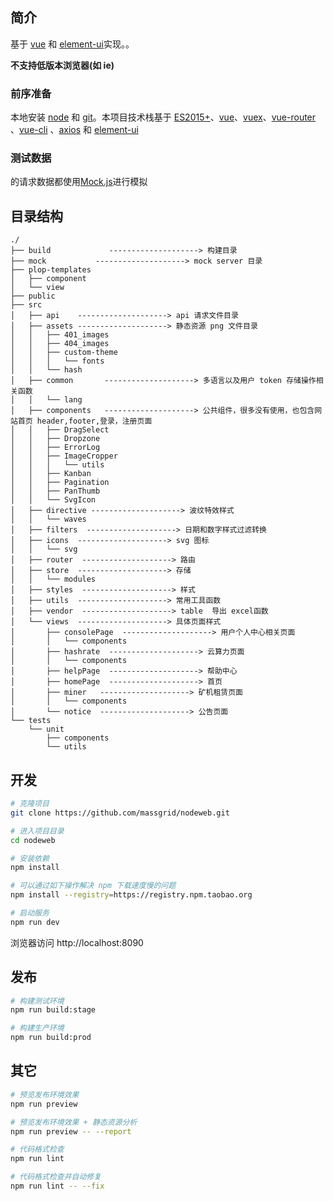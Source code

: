 ## 简介

基于 [vue](https://github.com/vuejs/vue) 和 [element-ui](https://github.com/ElemeFE/element)实现。。

**不支持低版本浏览器(如 ie)**

### 前序准备

本地安装 [node](http://nodejs.org/) 和 [git](https://git-scm.com/)。本项目技术栈基于 [ES2015+](http://es6.ruanyifeng.com/)、[vue](https://cn.vuejs.org/index.html)、[vuex](https://vuex.vuejs.org/zh-cn/)、[vue-router](https://router.vuejs.org/zh-cn/) 、[vue-cli](https://github.com/vuejs/vue-cli) 、[axios](https://github.com/axios/axios) 和 [element-ui](https://github.com/ElemeFE/element)

### 测试数据
的请求数据都使用[Mock.js](https://github.com/nuysoft/Mock)进行模拟

## 目录结构
```
./
├── build             --------------------> 构建目录
├── mock           --------------------> mock server 目录
├── plop-templates
│   ├── component
│   └── view
├── public
├── src
│   ├── api    --------------------> api 请求文件目录
│   ├── assets --------------------> 静态资源 png 文件目录
│   │   ├── 401_images
│   │   ├── 404_images
│   │   ├── custom-theme
│   │   │   └── fonts
│   │   └── hash
│   ├── common       --------------------> 多语言以及用户 token 存储操作相关函数
│   │   └── lang
│   ├── components   --------------------> 公共组件，很多没有使用，也包含网站首页 header,footer,登录，注册页面
│   │   ├── DragSelect
│   │   ├── Dropzone
│   │   ├── ErrorLog
│   │   ├── ImageCropper
│   │   │   └── utils
│   │   ├── Kanban
│   │   ├── Pagination
│   │   ├── PanThumb
│   │   └── SvgIcon
│   ├── directive --------------------> 波纹特效样式
│   │   └── waves
│   ├── filters  --------------------> 日期和数字样式过滤转换
│   ├── icons  --------------------> svg 图标
│   │   └── svg
│   ├── router  --------------------> 路由
│   ├── store  --------------------> 存储
│   │   └── modules
│   ├── styles  --------------------> 样式
│   ├── utils  --------------------> 常用工具函数
│   ├── vendor  --------------------> table  导出 excel函数
│   └── views  --------------------> 具体页面样式
│       ├── consolePage  --------------------> 用户个人中心相关页面
│       │   └── components
│       ├── hashrate  --------------------> 云算力页面
│       │   └── components
│       ├── helpPage  --------------------> 帮助中心
│       ├── homePage  --------------------> 首页
│       ├── miner   --------------------> 矿机租赁页面
│       │   └── components
│       └── notice  --------------------> 公告页面
└── tests
    └── unit
        ├── components
        └── utils
```
## 开发

```bash
# 克隆项目
git clone https://github.com/massgrid/nodeweb.git

# 进入项目目录
cd nodeweb

# 安装依赖
npm install

# 可以通过如下操作解决 npm 下载速度慢的问题
npm install --registry=https://registry.npm.taobao.org

# 启动服务
npm run dev
```

浏览器访问 http://localhost:8090

## 发布

```bash
# 构建测试环境
npm run build:stage

# 构建生产环境
npm run build:prod
```

## 其它

```bash
# 预览发布环境效果
npm run preview

# 预览发布环境效果 + 静态资源分析
npm run preview -- --report

# 代码格式检查
npm run lint

# 代码格式检查并自动修复
npm run lint -- --fix
```